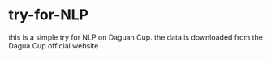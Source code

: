 # try-for-NLP
this is a simple try for NLP on Daguan Cup.
the data is downloaded from the Dagua Cup official website
